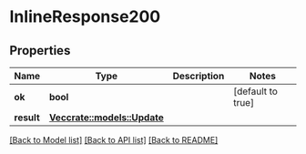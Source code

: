 # InlineResponse200

## Properties

Name | Type | Description | Notes
------------ | ------------- | ------------- | -------------
**ok** | **bool** |  | [default to true]
**result** | [**Vec<crate::models::Update>**](Update.md) |  | 

[[Back to Model list]](../README.md#documentation-for-models) [[Back to API list]](../README.md#documentation-for-api-endpoints) [[Back to README]](../README.md)


